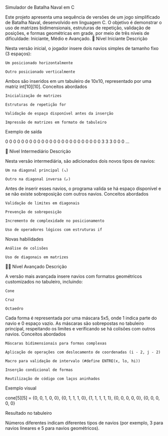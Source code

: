 Simulador de Batalha Naval em C

Este projeto apresenta uma sequência de versões de um jogo simplificado de Batalha Naval, desenvolvido em linguagem C. O objetivo é demonstrar o uso de matrizes bidimensionais, estruturas de repetição, validação de posições, e formas geométricas em grade, por meio de três níveis de dificuldade: Iniciante, Médio e Avançado.
🧩 Nível Iniciante
Descrição

Nesta versão inicial, o jogador insere dois navios simples de tamanho fixo (3 espaços):

    Um posicionado horizontalmente

    Outro posicionado verticalmente

Ambos são inseridos em um tabuleiro de 10x10, representado por uma matriz int[10][10].
Conceitos abordados

    Inicialização de matrizes

    Estruturas de repetição for

    Validação de espaço disponível antes da inserção

    Impressão de matrizes em formato de tabuleiro

Exemplo de saída

0 0 0 0 0 0 0 0 0 0
0 0 0 0 0 0 0 0 0 0
0 0 0 0 3 3 3 0 0 0
...

🧠 Nível Intermediário
Descrição

Nesta versão intermediária, são adicionados dois novos tipos de navios:

    Um na diagonal principal (↘)

    Outro na diagonal inversa (↙)

Antes de inserir esses navios, o programa valida se há espaço disponível e se não existe sobreposição com outros navios.
Conceitos abordados

    Validação de limites em diagonais

    Prevenção de sobreposição

    Incremento de complexidade no posicionamento

    Uso de operadores lógicos com estruturas if

Novas habilidades

    Análise de colisões

    Uso de diagonais em matrizes

🧠💡 Nível Avançado
Descrição

A versão mais avançada insere navios com formatos geométricos customizados no tabuleiro, incluindo:

    Cone

    Cruz

    Octaedro

Cada forma é representada por uma máscara 5x5, onde 1 indica parte do navio e 0 espaço vazio. As máscaras são sobrepostas no tabuleiro principal, respeitando os limites e verificando se há colisões com outros navios.
Conceitos abordados

    Máscaras bidimensionais para formas complexas

    Aplicação de operações com deslocamento de coordenadas (i - 2, j - 2)

    Macro para validação de intervalo (#define ENTRE(x, lo, hi))

    Inserção condicional de formas

    Reutilização de código com laços aninhados

Exemplo visual

cone[5][5] =
  {0, 0, 1, 0, 0},
  {0, 1, 1, 1, 0},
  {1, 1, 1, 1, 1},
  {0, 0, 0, 0, 0},
  {0, 0, 0, 0, 0}

Resultado no tabuleiro

Números diferentes indicam diferentes tipos de navios (por exemplo, 3 para navios lineares e 5 para navios geométricos).
